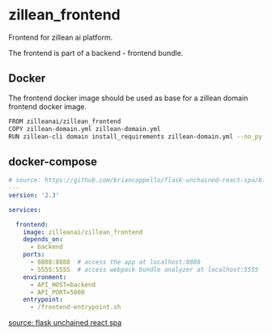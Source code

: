 # zillean_frontend

Frontend for zillean ai platform.

The frontend is part of a backend - frontend bundle.

## Docker

The frontend docker image should be used as base for a zillean domain frontend docker image.

```bash
FROM zilleanai/zillean_frontend
COPY zillean-domain.yml zillean-domain.yml
RUN zillean-cli domain install_requirements zillean-domain.yml --no_py
```

## docker-compose

```yaml
# source: https://github.com/briancappello/flask-unchained-react-spa/blob/master/docker-compose.yaml
---
version: '2.3'

services:

  frontend:
    image: zilleanai/zillean_frontend
    depends_on:
      - backend
    ports:
      - 8888:8888  # access the app at localhost:8888
      - 5555:5555  # access webpack bundle analyzer at localhost:5555
    environment:
      - API_HOST=backend
      - API_PORT=5000
    entrypoint:
      - /frontend-entrypoint.sh
```

[source: flask unchained react spa](https://github.com/briancappello/flask-unchained-react-spa)
